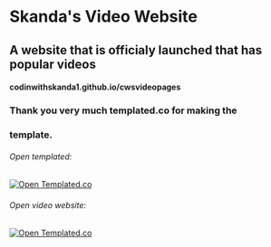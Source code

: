 # Skanda's Video Website
## A website that is officialy launched that has popular videos
#### codinwithskanda1.github.io/cwsvideopages

### Thank you very much templated.co for making the
### template.

###### Open templated:
[![Open Templated.co](https://external-content.duckduckgo.com/iu/?u=https%3A%2F%2Ftse3.mm.bing.net%2Fth%3Fid%3DOIP.PfOQw_fjxhP18osr18F6YwAAAA%26pid%3DApi&f=1)](https://www.templated.co)


###### Open video website:
[![Open Templated.co](https://external-content.duckduckgo.com/iu/?u=https%3A%2F%2Ftse3.mm.bing.net%2Fth%3Fid%3DOIP.PfOQw_fjxhP18osr18F6YwAAAA%26pid%3DApi&f=1)](https://codinwithskanda1.github.io/cwsvideopages)
